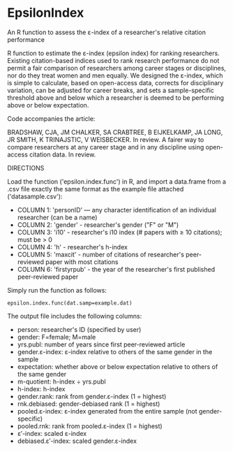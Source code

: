 # EpsilonIndex
An R function to assess the ε-index of a researcher's relative citation performance

R function to estimate the ε-index (epsilon index) for ranking researchers. Existing citation-based indices used to rank research performance do not permit a fair comparison of researchers among career stages or disciplines, nor do they treat women and men equally. We designed the ε-index, which is simple to calculate, based on open-access data, corrects for disciplinary variation, can be adjusted for career breaks, and sets a sample-specific threshold above and below which a researcher is deemed to be performing above or below expectation.

Code accompanies the article:

BRADSHAW, CJA, JM CHALKER, SA CRABTREE, B EIJKELKAMP, JA LONG, JR SMITH, K TRINAJSTIC, V WEISBECKER. In review. A fairer way to compare researchers at any career stage and in any discipline using open-access citation data. In review.

DIRECTIONS

Load the function ('epsilon.index.func') in R, and import a data.frame from a .csv file exactly the same format as the example file attached ('datasample.csv'):

- COLUMN 1: 'personID' — any character identification of an individual researcher (can be a name)
- COLUMN 2: 'gender' - researcher's gender ("F" or "M")
- COLUMN 3: 'i10' - researcher's i10 index (# papers with ≥ 10 citations); must be > 0
- COLUMN 4: 'h' - researcher's h-index
- COLUMN 5: 'maxcit' - number of citations of researcher's peer-reviewed paper with most citations
- COLUMN 6: 'firstyrpub' - the year of the researcher's first published peer-reviewed paper

Simply run the function as follows:

    epsilon.index.func(dat.samp=example.dat)

The output file includes the following columns:

- person: researcher's ID (specified by user)
- gender: F=female; M=male
- yrs.publ: number of years since first peer-reviewed article
- gender.ε-index: ε-index relative to others of the same gender in the sample
- expectation: whether above or below expectation relative to others of the same gender
- m-quotient: h-index ÷ yrs.publ
- h-index: h-index
- gender.rank: rank from gender.ε-index (1 = highest)
- rnk.debiased: gender-debiased rank (1 = highest)
- pooled.ε-index: ε-index generated from the entire sample (not gender-specific)
- pooled.rnk: rank from pooled.ε-index (1 = highest)
- ε′-index: scaled ε-index
- debiased.ε′-index: scaled gender.ε-index
